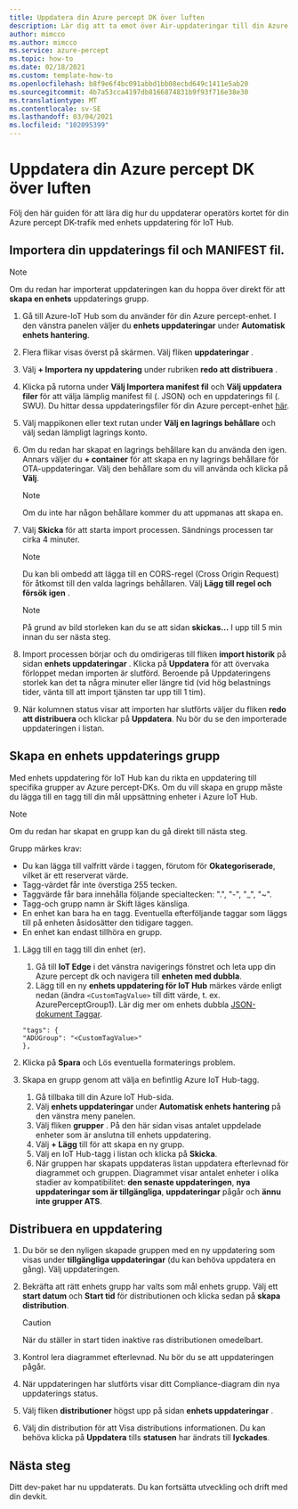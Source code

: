 ```yaml
---
title: Uppdatera din Azure percept DK över luften
description: Lär dig att ta emot över Air-uppdateringar till din Azure percept DK
author: mimcco
ms.author: mimcco
ms.service: azure-percept
ms.topic: how-to
ms.date: 02/18/2021
ms.custom: template-how-to
ms.openlocfilehash: b8f9e6f4bc091abbd1bb08ecbd649c1411e5ab20
ms.sourcegitcommit: 4b7a53cca4197db8166874831b9f93f716e38e30
ms.translationtype: MT
ms.contentlocale: sv-SE
ms.lasthandoff: 03/04/2021
ms.locfileid: "102095399"
---
```

# <a name="update-your-azure-percept-dk-over-the-air"></a>Uppdatera din Azure percept DK över luften

Följ den här guiden för att lära dig hur du uppdaterar operatörs kortet för din Azure percept DK-trafik med enhets uppdatering för IoT Hub.

## <a name="import-your-update-file-and-manifest-file"></a>Importera din uppdaterings fil och MANIFEST fil.

> [!NOTE]
> Om du redan har importerat uppdateringen kan du hoppa över direkt för att **skapa en enhets** uppdaterings grupp.

1. Gå till Azure-IoT Hub som du använder för din Azure percept-enhet. I den vänstra panelen väljer du **enhets uppdateringar** under **Automatisk enhets hantering**.
 
1. Flera flikar visas överst på skärmen. Välj fliken **uppdateringar** .
 
1. Välj **+ Importera ny uppdatering** under rubriken **redo att distribuera** .
 
1. Klicka på rutorna under **Välj Importera manifest fil** och **Välj uppdatera filer** för att välja lämplig manifest fil (. JSON) och en uppdaterings fil (. SWU). Du hittar dessa uppdateringsfiler för din Azure percept-enhet [här](https://go.microsoft.com/fwlink/?linkid=2155625).
 
1. Välj mappikonen eller text rutan under **Välj en lagrings behållare** och välj sedan lämpligt lagrings konto.
 
1. Om du redan har skapat en lagrings behållare kan du använda den igen. Annars väljer du **+ container** för att skapa en ny lagrings behållare för OTA-uppdateringar. Välj den behållare som du vill använda och klicka på **Välj**.
 
    >[!Note]
    >Om du inte har någon behållare kommer du att uppmanas att skapa en.
 
1. Välj **Skicka** för att starta import processen. Sändnings processen tar cirka 4 minuter.
 
    >[!Note]
    >Du kan bli ombedd att lägga till en CORS-regel (Cross Origin Request) för åtkomst till den valda lagrings behållaren. Välj **Lägg till regel och försök igen** .
 
    >[!Note]
    >På grund av bild storleken kan du se att sidan **skickas...** I upp till 5 min innan du ser nästa steg.
    
1. Import processen börjar och du omdirigeras till fliken **import historik** på sidan **enhets uppdateringar** . Klicka på **Uppdatera** för att övervaka förloppet medan importen är slutförd. Beroende på Uppdateringens storlek kan det ta några minuter eller längre tid (vid hög belastnings tider, vänta till att import tjänsten tar upp till 1 tim).

1. När kolumnen status visar att importen har slutförts väljer du fliken **redo att distribuera** och klickar på **Uppdatera**. Nu bör du se den importerade uppdateringen i listan.
 
## <a name="create-a-device-update-group"></a>Skapa en enhets uppdaterings grupp
Med enhets uppdatering för IoT Hub kan du rikta en uppdatering till specifika grupper av Azure percept-DKs. Om du vill skapa en grupp måste du lägga till en tagg till din mål uppsättning enheter i Azure IoT Hub.

> [!NOTE]
> Om du redan har skapat en grupp kan du gå direkt till nästa steg.

Grupp märkes krav:
- Du kan lägga till valfritt värde i taggen, förutom för **Okategoriserade**, vilket är ett reserverat värde.
- Tagg-värdet får inte överstiga 255 tecken.
- Taggvärde får bara innehålla följande specialtecken: ".", "-", "_", "~".
- Tagg-och grupp namn är Skift läges känsliga.
- En enhet kan bara ha en tagg. Eventuella efterföljande taggar som läggs till på enheten åsidosätter den tidigare taggen.
- En enhet kan endast tillhöra en grupp.

1. Lägg till en tagg till din enhet (er).
    1. Gå till **IoT Edge** i det vänstra navigerings fönstret och leta upp din Azure percept dk och navigera till **enheten med dubbla**.
    1. Lägg till en ny **enhets uppdatering för IoT Hub** märkes värde enligt nedan (ändra ```<CustomTagValue>``` till ditt värde, t. ex. AzurePerceptGroup1). Lär dig mer om enhets dubbla [JSON-dokument Taggar](https://docs.microsoft.com/azure/iot-hub/iot-hub-devguide-device-twins#device-twins).

    ```
    "tags": {
    "ADUGroup": "<CustomTagValue>"
    },
    ```

 
1. Klicka på **Spara** och Lös eventuella formaterings problem.
 
1. Skapa en grupp genom att välja en befintlig Azure IoT Hub-tagg.
    1. Gå tillbaka till din Azure IoT Hub-sida.
    1. Välj **enhets uppdateringar** under **Automatisk enhets hantering** på den vänstra meny panelen.
    1. Välj fliken **grupper** . På den här sidan visas antalet uppdelade enheter som är anslutna till enhets uppdatering.
    1. Välj **+ Lägg** till för att skapa en ny grupp.
    1. Välj en IoT Hub-tagg i listan och klicka på **Skicka**.
    1. När gruppen har skapats uppdateras listan uppdatera efterlevnad för diagrammet och gruppen. Diagrammet visar antalet enheter i olika stadier av kompatibilitet: **den senaste uppdateringen**, **nya uppdateringar som är tillgängliga**, **uppdateringar** pågår och **ännu inte grupper ATS**.
 

## <a name="deploy-an-update"></a>Distribuera en uppdatering
1. Du bör se den nyligen skapade gruppen med en ny uppdatering som visas under **tillgängliga uppdateringar** (du kan behöva uppdatera en gång). Välj uppdateringen.
 
1. Bekräfta att rätt enhets grupp har valts som mål enhets grupp. Välj ett **start datum** och **Start tid** för distributionen och klicka sedan på **skapa distribution**. 

    >[!CAUTION]
    >När du ställer in start tiden inaktive ras distributionen omedelbart.
 
1. Kontrol lera diagrammet efterlevnad. Nu bör du se att uppdateringen pågår.
 
1. När uppdateringen har slutförts visar ditt Compliance-diagram din nya uppdaterings status.
 
1. Välj fliken **distributioner** högst upp på sidan **enhets uppdateringar** .
 
1. Välj din distribution för att Visa distributions informationen. Du kan behöva klicka på **Uppdatera** tills **statusen** har ändrats till **lyckades**.

## <a name="next-steps"></a>Nästa steg

Ditt dev-paket har nu uppdaterats. Du kan fortsätta utveckling och drift med din devkit.